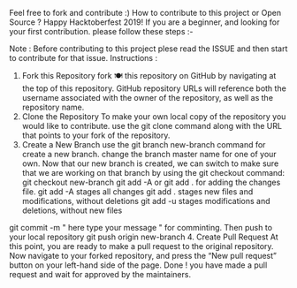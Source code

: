 Feel free to fork and contribute :)
How to contribute to this project or Open Source ?
Happy Hacktoberfest 2019! If you are a beginner, and looking for your first contribution. please follow these steps :-

Note :
Before contributing to this project plese read the ISSUE and then start to contribute for that issue.
Instructions :
1. Fork this Repository
fork 🍽️ this repository on GitHub by navigating at the top of this repository.
GitHub repository URLs will reference both the username associated with the owner of the repository, as well as the repository name.
2. Clone the Repository
To make your own local copy of the repository you would like to contribute.
use the git clone command along with the URL that points to your fork of the repository.
3. Create a New Branch
use the git branch new-branch command for create a new branch.
change the branch master name for one of your own.
Now that our new branch is created, we can switch to make sure that we are working on that branch by using the git checkout command:
git checkout new-branch
git add -A or git add . for adding the changes file.
git add -A stages all changes git add . stages new files and modifications, without deletions git add -u stages modifications and deletions, without new files

git commit -m " here type your message " for comminting.
Then push to your local repository
git push origin new-branch
4. Create Pull Request
At this point, you are ready to make a pull request to the original repository.
Now navigate to your forked repository, and press the “New pull request” button on your left-hand side of the page.
Done ! you have made a pull request and wait for approved by the maintainers.
